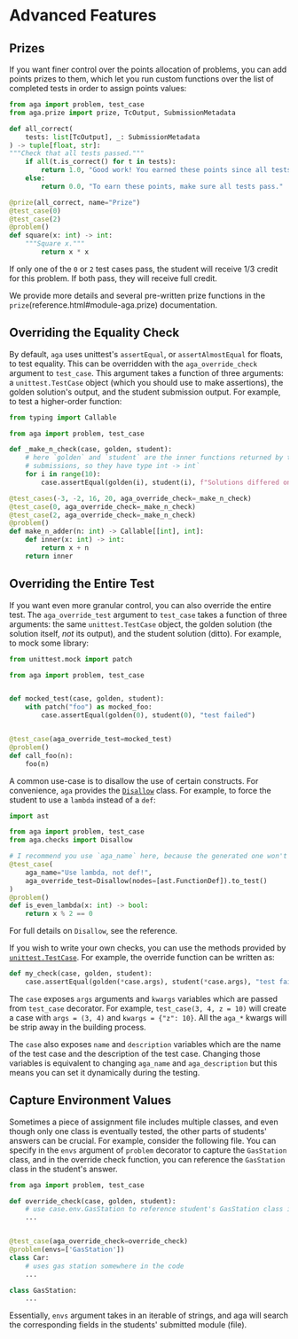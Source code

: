 # Advanced Features

## Prizes

If you want finer control over the points allocation of problems, you can add
points prizes to them, which let you run custom functions over the list of
completed tests in order to assign points values:

```python
from aga import problem, test_case
from aga.prize import prize, TcOutput, SubmissionMetadata

def all_correct(
    tests: list[TcOutput], _: SubmissionMetadata
) -> tuple[float, str]:
"""Check that all tests passed."""
    if all(t.is_correct() for t in tests):
        return 1.0, "Good work! You earned these points since all tests passed."
    else:
        return 0.0, "To earn these points, make sure all tests pass."

@prize(all_correct, name="Prize")
@test_case(0)
@test_case(2)
@problem()
def square(x: int) -> int:
    """Square x."""
		return x * x
```

If only one of the `0` or `2` test cases pass, the student will receive 1/3
credit for this problem. If both pass, they will receive full credit.

We provide more details and several pre-written prize functions in the
`prize`(reference.html#module-aga.prize) documentation.

## Overriding the Equality Check

By default, `aga` uses unittest's `assertEqual`, or `assertAlmostEqual` for
floats, to test equality. This can be overridden with the `aga_override_check`
argument to `test_case`. This argument takes a function of three arguments: a
`unittest.TestCase` object (which you should use to make assertions), the golden
solution's output, and the student submission output. For example, to test a
higher-order function:

```python
from typing import Callable

from aga import problem, test_case

def _make_n_check(case, golden, student):
    # here `golden` and `student` are the inner functions returned by the
    # submissions, so they have type int -> int`
    for i in range(10):
        case.assertEqual(golden(i), student(i), f"Solutions differed on input {i}.")

@test_cases(-3, -2, 16, 20, aga_override_check=_make_n_check)
@test_case(0, aga_override_check=_make_n_check)
@test_case(2, aga_override_check=_make_n_check)
@problem()
def make_n_adder(n: int) -> Callable[[int], int]:
    def inner(x: int) -> int:
        return x + n
    return inner
```

## Overriding the Entire Test
If you want even more granular control, you can also override the entire test.
The `aga_override_test` argument to `test_case` takes a function of three
arguments: the same `unittest.TestCase` object, the golden solution (the
solution itself, _not_ its output), and the student solution (ditto). For
example, to mock some library:

```python
from unittest.mock import patch

from aga import problem, test_case


def mocked_test(case, golden, student):
    with patch("foo") as mocked_foo:
        case.assertEqual(golden(0), student(0), "test failed")


@test_case(aga_override_test=mocked_test)
@problem()
def call_foo(n):
    foo(n)
```

A common use-case is to disallow the use of certain constructs. For
convenience, `aga` provides the
[`Disallow`](reference.html#aga.checks.Disallow) class. For example, to force
the student to use a `lambda` instead of a `def`:

```python
import ast

from aga import problem, test_case
from aga.checks import Disallow

# I recommend you use `aga_name` here, because the generated one won't be very good
@test_case(
    aga_name="Use lambda, not def!",
    aga_override_test=Disallow(nodes=[ast.FunctionDef]).to_test()
)
@problem()
def is_even_lambda(x: int) -> bool:
    return x % 2 == 0
```

For full details on `Disallow`, see the reference.

If you wish to write your own checks, you can use the methods provided by [`unittest.TestCase`](https://docs.python.org/3/library/unittest.html#unittest.TestCase). For example, the override function can be written as:

```python
def my_check(case, golden, student):
    case.assertEqual(golden(*case.args), student(*case.args), "test failed")
```

The `case` exposes `args` arguments and `kwargs` variables which are passed from `test_case` decorator. For example, `test_case(3, 4, z = 10)` will create a case with `args = (3, 4)` and `kwargs = {"z": 10}`. All the `aga_*` kwargs will be strip away in the building process. 

The `case` also exposes `name` and `description` variables which are the name of the test case and the description of the test case. Changing those variables is equivalent to changing `aga_name` and `aga_description` but this means you can set it dynamically during the testing. 


## Capture Environment Values 

Sometimes a piece of assignment file includes multiple classes, and even though only one class is eventually tested, the other parts of students' answers can be crucial. For example, consider the following file. You can specify in the `envs` argument of `problem` decorator to capture the `GasStation` class, and in the override check function, you can reference the `GasStation` class in the student's answer. 

```python
from aga import problem, test_case

def override_check(case, golden, student):
    # use case.env.GasStation to reference student's GasStation class implementation
    ...


@test_case(aga_override_check=override_check)
@problem(envs=['GasStation'])
class Car:
    # uses gas station somewhere in the code
    ...

class GasStation:
    ...
```

Essentially, `envs` argument takes in an iterable of strings, and aga will search the corresponding fields in the students' submitted module (file). 

